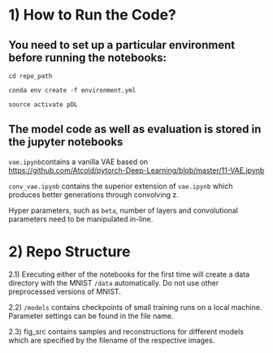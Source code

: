 # 1) How to Run the Code?
## You need to set up a particular environment before running the notebooks:

`cd repo_path`

`conda env create -f environment.yml`

`source activate pDL`


## The model code as well as evaluation is stored in the jupyter notebooks

`vae.ipynb`contains a vanilla VAE based on
https://github.com/Atcold/pytorch-Deep-Learning/blob/master/11-VAE.ipynb

`conv_vae.ipynb` contains the superior extension of `vae.ipynb` which produces better generations through convolving z.

Hyper parameters, such as `beta`, number of layers and convolutional parameters need to be manipulated in-line.

# 2) Repo Structure

2.1) Executing either of the notebooks for the first time will create a data directory with the MNIST `/data` automatically.
Do not use other preprocessed versions of MNIST.

2.2) `/models` contains checkpoints of small training runs on a local machine. Parameter settings can be found in the file name.

2.3) fig_src contains samples and reconstructions for different models which are specified by the filename of the respective images.
